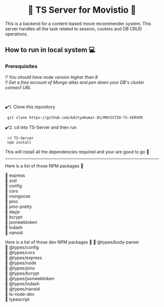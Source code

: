 <h1 align ="center">🔰 TS Server for Movistio 🔰</h1

<p>This is a backend for a content-based movie recommender system. This server handles all the task related to session, cookies and DB CRUD operations.</p>


<h2> How to run in local system 💻 </h2>

### Prerequisites
<em> ‼️ You should have node version higher than 8</em><br>
<em> ‼️ Get a free account of Mongo atlas and pen down your DB's cluster connect URL</em><br>

<br>

 ✔️1. Clone this repository 
 ```sh
  git clone https://github.com/AdityaKumar-01/MOVISTIO-TS-SERVER
 ```
 ✔️2. cd into TS-Server and then run 
 ```sh
  cd TS-Server
  npm install
 ```
 
 This will install all the dependencies required and your are good to go 💯
<hr>
 
Here is a list of those NPM packages 📝

📍 express<br>
📍 zod<br>
📍 config<br>
📍 cors<br>
📍 mongoose<br>
📍 pino<br>
📍 pino-pretty<br>
📍 dayjs<br>
📍 bcrypt<br>
📍 jsonwebtoken<br>
📍 lodash<br>
📍 nanoid<br>


Here is a list of those dev NPM packages 📝
📍 @types/body-parser<br>
📍 @types/config<br>
📍 @types/cors<br>
📍 @types/express<br>
📍 @types/node<br>
📍 @types/pino<br>
📍 @types/bcrypt<br>
📍 @types/jsonwebtoken<br>
📍 @types/lodash<br>
📍 @types/nanoid<br>
📍 ts-node-dev<br>
📍 typescript<br>



 
